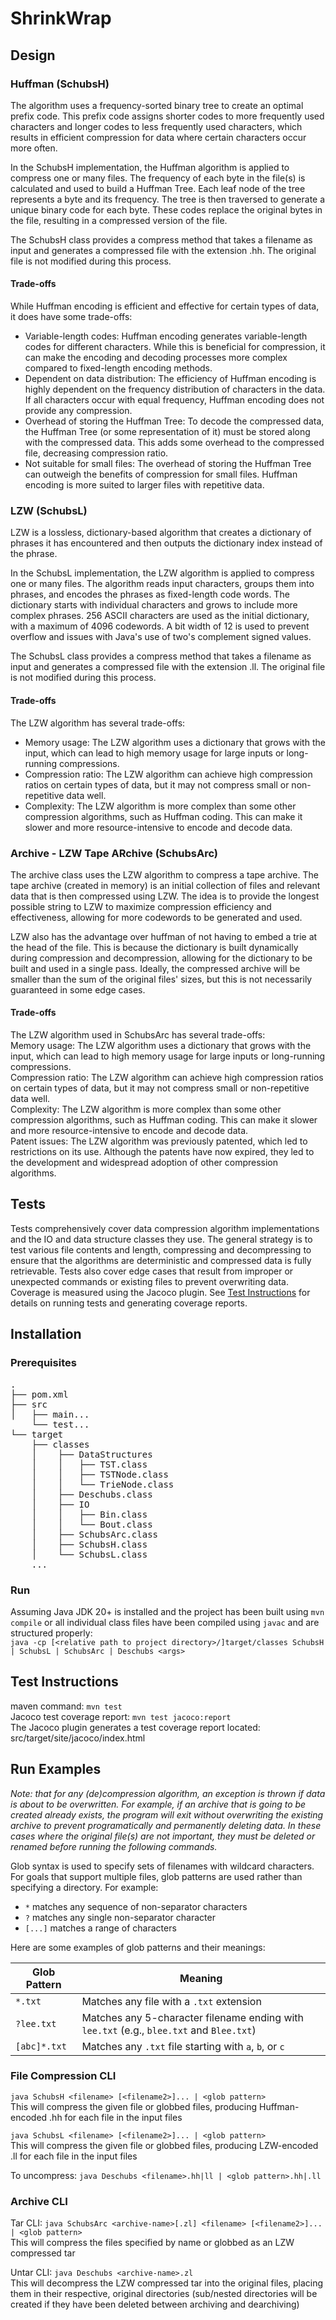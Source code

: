 # ShrinkWrap

## Design

### Huffman (SchubsH)
The algorithm uses a frequency-sorted binary tree to create an optimal prefix code. This prefix code assigns shorter codes to more frequently used characters and longer codes to less frequently used characters, which results in efficient compression for data where certain characters occur more often.

In the SchubsH implementation, the Huffman algorithm is applied to compress one or many files. The frequency of each byte in the file(s) is calculated and used to build a Huffman Tree. Each leaf node of the tree represents a byte and its frequency. The tree is then traversed to generate a unique binary code for each byte. These codes replace the original bytes in the file, resulting in a compressed version of the file.

The SchubsH class provides a compress method that takes a filename as input and generates a compressed file with the extension .hh. The original file is not modified during this process.  
#### Trade-offs
While Huffman encoding is efficient and effective for certain types of data, it does have some trade-offs:  
- Variable-length codes: Huffman encoding generates variable-length codes for different characters. While this is beneficial for compression, it can make the encoding and decoding processes more complex compared to fixed-length encoding methods.  
- Dependent on data distribution: The efficiency of Huffman encoding is highly dependent on the frequency distribution of characters in the data. If all characters occur with equal frequency, Huffman encoding does not provide any compression.  
- Overhead of storing the Huffman Tree: To decode the compressed data, the Huffman Tree (or some representation of it) must be stored along with the compressed data. This adds some overhead to the compressed file, decreasing compression ratio.  
- Not suitable for small files: The overhead of storing the Huffman Tree can outweigh the benefits of compression for small files. Huffman encoding is more suited to larger files with repetitive data.

### LZW (SchubsL)
LZW is a lossless, dictionary-based algorithm that creates a dictionary of phrases it has encountered and then outputs the dictionary index instead of the phrase.

In the SchubsL implementation, the LZW algorithm is applied to compress one or many files. The algorithm reads input characters, groups them into phrases, and encodes the phrases as fixed-length code words. The dictionary starts with individual characters and grows to include more complex phrases. 256 ASCII characters are used as the initial dictionary, with a maximum of 4096 codewords. A bit width of 12 is used to prevent overflow and issues with Java's use of two's complement signed values.

The SchubsL class provides a compress method that takes a filename as input and generates a compressed file with the extension .ll. The original file is not modified during this process.  
#### Trade-offs
The LZW algorithm has several trade-offs:  
- Memory usage: The LZW algorithm uses a dictionary that grows with the input, which can lead to high memory usage for large inputs or long-running compressions.  
- Compression ratio: The LZW algorithm can achieve high compression ratios on certain types of data, but it may not compress small or non-repetitive data well.  
- Complexity: The LZW algorithm is more complex than some other compression algorithms, such as Huffman coding. This can make it slower and more resource-intensive to encode and decode data.

### Archive - LZW Tape ARchive (SchubsArc)
The archive class uses the LZW algorithm to compress a tape archive. The tape archive (created in memory) is an initial collection of files and relevant data that is then compressed using LZW. The idea is to provide the longest possible string to LZW to maximize compression efficiency and effectiveness, allowing for more codewords to be generated and used.

LZW also has the advantage over huffman of not having to embed a trie at the head of the file. This is because the dictionary is built dynamically during compression and decompression, allowing for the dictionary to be built and used in a single pass. Ideally, the compressed archive will be smaller than the sum of the original files' sizes, but this is not necessarily guaranteed in some edge cases.

#### Trade-offs
The LZW algorithm used in SchubsArc has several trade-offs:  
Memory usage: The LZW algorithm uses a dictionary that grows with the input, which can lead to high memory usage for large inputs or long-running compressions.  
Compression ratio: The LZW algorithm can achieve high compression ratios on certain types of data, but it may not compress small or non-repetitive data well.  
Complexity: The LZW algorithm is more complex than some other compression algorithms, such as Huffman coding. This can make it slower and more resource-intensive to encode and decode data.  
Patent issues: The LZW algorithm was previously patented, which led to restrictions on its use. Although the patents have now expired, they led to the development and widespread adoption of other compression algorithms.

## Tests
Tests comprehensively cover data compression algorithm implementations and the IO and data structure classes they use. The general strategy is to test various file contents and length, compressing and decompressing to ensure that the algorithms are deterministic and compressed data is fully retrievable. Tests also cover edge cases that result from improper or unexpected commands or existing files to prevent overwriting data. Coverage is measured using the Jacoco plugin.
See [Test Instructions](#test-instructions) for details on running tests and generating coverage reports.

## Installation
### Prerequisites
<pre>
.
├── pom.xml
├── src
│   ├── main...
    └── test...
└── target
    ├── classes
    │    ├── DataStructures
    │    │   ├── TST.class
    │    │   ├── TSTNode.class
    │    │   └── TrieNode.class
    │    ├── Deschubs.class
    │    ├── IO
    │    │   ├── Bin.class
    │    │   └── Bout.class
    │    ├── SchubsArc.class
    │    ├── SchubsH.class
    │    └── SchubsL.class
    ...
</pre>
### Run
Assuming Java JDK 20+ is installed and the project has been built using `mvn compile` or all individual class files have been compiled using `javac` and are structured properly:
<br>`java -cp [<relative path to project directory>/]target/classes SchubsH | SchubsL | SchubsArc | Deschubs <args>`

## Test Instructions
maven command: `mvn test`
<br>Jacoco test coverage report: `mvn test jacoco:report`
<br>The Jacoco plugin generates a test coverage report located: src/target/site/jacoco/index.html

## Run Examples
<I>Note: that for any (de)compression algorithm, an exception is thrown if data is about to be overwritten. For example, if an archive that is going to be created already exists, the program will exit without overwriting the existing archive to prevent programatically and permanently deleting data. In these cases where the original file(s) are not important, they must be deleted or renamed before running the following commands.</I>

Glob syntax is used to specify sets of filenames with wildcard characters. For goals that support multiple files, glob patterns are used rather than specifying a directory. For example:
- `*` matches any sequence of non-separator characters
- `?` matches any single non-separator character
- `[...]` matches a range of characters

Here are some examples of glob patterns and their meanings:

| Glob Pattern | Meaning |
| ------------ | ------- |
| `*.txt`      | Matches any file with a `.txt` extension |
| `?lee.txt`   | Matches any 5-character filename ending with `lee.txt` (e.g., `blee.txt` and `Blee.txt`) |
| `[abc]*.txt` | Matches any `.txt` file starting with `a`, `b`, or `c` |

### File Compression CLI
`java SchubsH <filename> [<filename2>]... | <glob pattern>`
<br>This will compress the given file <filename> or globbed files, producing Huffman-encoded <filename>.hh for each file in the input files

`java SchubsL <filename> [<filename2>]... | <glob pattern>`
<br>This will compress the given file <filename> or globbed files, producing LZW-encoded <filename>.ll for each file in the input files

To uncompress: `java Deschubs <filename>.hh|ll | <glob pattern>.hh|.ll`

### Archive CLI
Tar CLI: `java SchubsArc <archive-name>[.zl] <filename> [<filename2>]... | <glob pattern>`
<br>This will compress the files specified by name or globbed as an LZW compressed tar

Untar CLI: `java Deschubs <archive-name>.zl`
<br>This will decompress the LZW compressed tar into the original files, placing them in their respective, original directories (sub/nested directories will be created if they have been deleted between archiving and dearchiving)